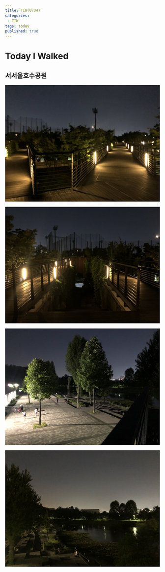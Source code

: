 ```yaml
---
title: TIW(0704)
categories:
 - TIW
tags: today
published: true
---
```

# Today I Walked

 ## 서서울호수공원
![0704](/images/0704/07041142.jpg)  

![0704](/images/0704/07041143.jpg)  

![0704](/images/0704/07041144.jpg)  

![0704](/images/0704/07041146.jpg)  